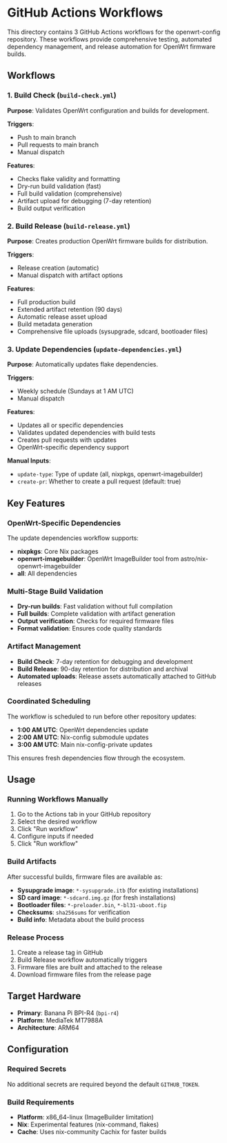 # GitHub Actions Workflows

This directory contains 3 GitHub Actions workflows for the openwrt-config repository. These workflows provide comprehensive testing, automated dependency management, and release automation for OpenWrt firmware builds.

## Workflows

### 1. Build Check (`build-check.yml`)

**Purpose**: Validates OpenWrt configuration and builds for development.

**Triggers**:
- Push to main branch
- Pull requests to main branch
- Manual dispatch

**Features**:
- Checks flake validity and formatting
- Dry-run build validation (fast)
- Full build validation (comprehensive)
- Artifact upload for debugging (7-day retention)
- Build output verification

### 2. Build Release (`build-release.yml`)

**Purpose**: Creates production OpenWrt firmware builds for distribution.

**Triggers**:
- Release creation (automatic)
- Manual dispatch with artifact options

**Features**:
- Full production build
- Extended artifact retention (90 days)
- Automatic release asset upload
- Build metadata generation
- Comprehensive file uploads (sysupgrade, sdcard, bootloader files)

### 3. Update Dependencies (`update-dependencies.yml`)

**Purpose**: Automatically updates flake dependencies.

**Triggers**:
- Weekly schedule (Sundays at 1 AM UTC)
- Manual dispatch

**Features**:
- Updates all or specific dependencies
- Validates updated dependencies with build tests
- Creates pull requests with updates
- OpenWrt-specific dependency support

**Manual Inputs**:
- `update-type`: Type of update (all, nixpkgs, openwrt-imagebuilder)
- `create-pr`: Whether to create a pull request (default: true)

## Key Features

### OpenWrt-Specific Dependencies

The update dependencies workflow supports:
- **nixpkgs**: Core Nix packages
- **openwrt-imagebuilder**: OpenWrt ImageBuilder tool from astro/nix-openwrt-imagebuilder
- **all**: All dependencies

### Multi-Stage Build Validation

- **Dry-run builds**: Fast validation without full compilation
- **Full builds**: Complete validation with artifact generation
- **Output verification**: Checks for required firmware files
- **Format validation**: Ensures code quality standards

### Artifact Management

- **Build Check**: 7-day retention for debugging and development
- **Build Release**: 90-day retention for distribution and archival
- **Automated uploads**: Release assets automatically attached to GitHub releases

### Coordinated Scheduling

The workflow is scheduled to run before other repository updates:
- **1:00 AM UTC**: OpenWrt dependencies update
- **2:00 AM UTC**: Nix-config submodule updates  
- **3:00 AM UTC**: Main nix-config-private updates

This ensures fresh dependencies flow through the ecosystem.

## Usage

### Running Workflows Manually

1. Go to the Actions tab in your GitHub repository
2. Select the desired workflow
3. Click "Run workflow"
4. Configure inputs if needed
5. Click "Run workflow"

### Build Artifacts

After successful builds, firmware files are available as:
- **Sysupgrade image**: `*-sysupgrade.itb` (for existing installations)
- **SD card image**: `*-sdcard.img.gz` (for fresh installations) 
- **Bootloader files**: `*-preloader.bin`, `*-bl31-uboot.fip`
- **Checksums**: `sha256sums` for verification
- **Build info**: Metadata about the build process

### Release Process

1. Create a release tag in GitHub
2. Build Release workflow automatically triggers
3. Firmware files are built and attached to the release
4. Download firmware files from the release page

## Target Hardware

- **Primary**: Banana Pi BPI-R4 (`bpi-r4`)
- **Platform**: MediaTek MT7988A
- **Architecture**: ARM64

## Configuration

### Required Secrets

No additional secrets are required beyond the default `GITHUB_TOKEN`.

### Build Requirements

- **Platform**: x86_64-linux (ImageBuilder limitation)
- **Nix**: Experimental features (nix-command, flakes)
- **Cache**: Uses nix-community Cachix for faster builds
